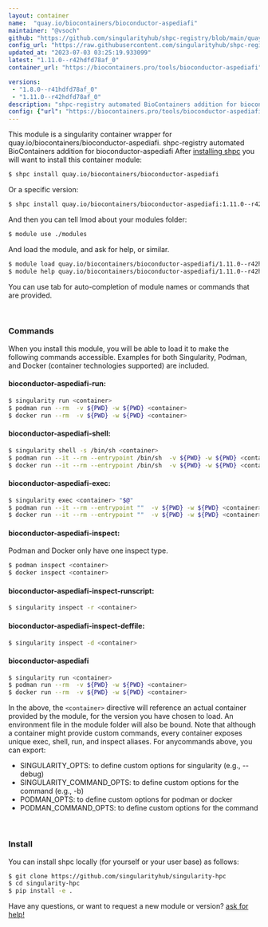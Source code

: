 ```yaml
---
layout: container
name:  "quay.io/biocontainers/bioconductor-aspediafi"
maintainer: "@vsoch"
github: "https://github.com/singularityhub/shpc-registry/blob/main/quay.io/biocontainers/bioconductor-aspediafi/container.yaml"
config_url: "https://raw.githubusercontent.com/singularityhub/shpc-registry/main/quay.io/biocontainers/bioconductor-aspediafi/container.yaml"
updated_at: "2023-07-03 03:25:19.933099"
latest: "1.11.0--r42hdfd78af_0"
container_url: "https://biocontainers.pro/tools/bioconductor-aspediafi"

versions:
 - "1.8.0--r41hdfd78af_0"
 - "1.11.0--r42hdfd78af_0"
description: "shpc-registry automated BioContainers addition for bioconductor-aspediafi"
config: {"url": "https://biocontainers.pro/tools/bioconductor-aspediafi", "maintainer": "@vsoch", "description": "shpc-registry automated BioContainers addition for bioconductor-aspediafi", "latest": {"1.11.0--r42hdfd78af_0": "sha256:914835450e8fefebdce3ce69e4fc06b5b680ff0f61865af4261b8bf209675925"}, "tags": {"1.8.0--r41hdfd78af_0": "sha256:e02c324a403bb0529478401404a64a57bd777a37de20a039c7499ee5a254fa00", "1.11.0--r42hdfd78af_0": "sha256:914835450e8fefebdce3ce69e4fc06b5b680ff0f61865af4261b8bf209675925"}, "docker": "quay.io/biocontainers/bioconductor-aspediafi"}
---
```


This module is a singularity container wrapper for quay.io/biocontainers/bioconductor-aspediafi.
shpc-registry automated BioContainers addition for bioconductor-aspediafi
After [installing shpc](#install) you will want to install this container module:


```bash
$ shpc install quay.io/biocontainers/bioconductor-aspediafi
```

Or a specific version:

```bash
$ shpc install quay.io/biocontainers/bioconductor-aspediafi:1.11.0--r42hdfd78af_0
```

And then you can tell lmod about your modules folder:

```bash
$ module use ./modules
```

And load the module, and ask for help, or similar.

```bash
$ module load quay.io/biocontainers/bioconductor-aspediafi/1.11.0--r42hdfd78af_0
$ module help quay.io/biocontainers/bioconductor-aspediafi/1.11.0--r42hdfd78af_0
```

You can use tab for auto-completion of module names or commands that are provided.

<br>

### Commands

When you install this module, you will be able to load it to make the following commands accessible.
Examples for both Singularity, Podman, and Docker (container technologies supported) are included.

#### bioconductor-aspediafi-run:

```bash
$ singularity run <container>
$ podman run --rm  -v ${PWD} -w ${PWD} <container>
$ docker run --rm  -v ${PWD} -w ${PWD} <container>
```

#### bioconductor-aspediafi-shell:

```bash
$ singularity shell -s /bin/sh <container>
$ podman run --it --rm --entrypoint /bin/sh  -v ${PWD} -w ${PWD} <container>
$ docker run --it --rm --entrypoint /bin/sh  -v ${PWD} -w ${PWD} <container>
```

#### bioconductor-aspediafi-exec:

```bash
$ singularity exec <container> "$@"
$ podman run --it --rm --entrypoint ""  -v ${PWD} -w ${PWD} <container> "$@"
$ docker run --it --rm --entrypoint ""  -v ${PWD} -w ${PWD} <container> "$@"
```

#### bioconductor-aspediafi-inspect:

Podman and Docker only have one inspect type.

```bash
$ podman inspect <container>
$ docker inspect <container>
```

#### bioconductor-aspediafi-inspect-runscript:

```bash
$ singularity inspect -r <container>
```

#### bioconductor-aspediafi-inspect-deffile:

```bash
$ singularity inspect -d <container>
```



#### bioconductor-aspediafi

```bash
$ singularity run <container>
$ podman run --rm  -v ${PWD} -w ${PWD} <container>
$ docker run --rm  -v ${PWD} -w ${PWD} <container>
```


In the above, the `<container>` directive will reference an actual container provided
by the module, for the version you have chosen to load. An environment file in the
module folder will also be bound. Note that although a container
might provide custom commands, every container exposes unique exec, shell, run, and
inspect aliases. For anycommands above, you can export:

 - SINGULARITY_OPTS: to define custom options for singularity (e.g., --debug)
 - SINGULARITY_COMMAND_OPTS: to define custom options for the command (e.g., -b)
 - PODMAN_OPTS: to define custom options for podman or docker
 - PODMAN_COMMAND_OPTS: to define custom options for the command

<br>

### Install

You can install shpc locally (for yourself or your user base) as follows:

```bash
$ git clone https://github.com/singularityhub/singularity-hpc
$ cd singularity-hpc
$ pip install -e .
```

Have any questions, or want to request a new module or version? [ask for help!](https://github.com/singularityhub/singularity-hpc/issues)